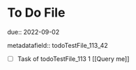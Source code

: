 # To Do File

due:: 2022-09-02

metadatafield:: todoTestFile_113_42

- [ ] Task of todoTestFile_113 1 [[Query me]]
